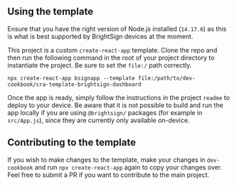 ## Using the template

Ensure that you have the right version of Node.js installed (`14.17.6`) as this is what is best supported by BrightSign devices at the moment.

This project is a custom `create-react-app` template. Clone the repo and then run the following command in the root of your project directory to instantiate the project. Be sure to set the `file:/` path correctly.

```
npx create-react-app bsignapp --template file:/path/to/dev-cookbook/cra-template-brightsign-dashboard
```

Once the app is ready, simply follow the instructions in the project `readme` to deploy to your device. Be aware that it is not possible to build and run the app locally if you are using `@brightsign/` packages (for example in `src/App.js`), since they are currently only available on-device.

## Contributing to the template

If you wish to make changes to the template, make your changes in `dev-cookbook` and run `npx create-react-app` again to copy your changes over. Feel free to submit a PR if you want to contribute to the main project.
